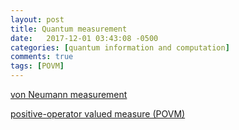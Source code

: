 ```yaml
---
layout: post
title: Quantum measurement
date:   2017-12-01 03:43:08 -0500
categories: [quantum information and computation]
comments: true
tags: [POVM]
---
```


[von Neumann measurement](https://en.wikipedia.org/wiki/Measurement_in_quantum_mechanics#von_Neumann_measurement_scheme)

[positive-operator valued measure (POVM)](https://en.wikipedia.org/wiki/POVM)



